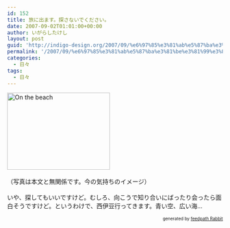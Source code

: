 ```yaml
---
id: 152
title: 旅に出ます。探さないでください。
date: 2007-09-02T01:01:00+00:00
author: いがらしたけし
layout: post
guid: 'http://indigo-design.org/2007/09/%e6%97%85%e3%81%ab%e5%87%ba%e3%81%be%e3%81%99%e3%80%82%e6%8e%a2%e3%81%95%e3%81%aa%e3%81%84%e3%81%a7%e3%81%8f%e3%81%a0%e3%81%95%e3%81%84%e3%80%82/'
permalink: '/2007/09/%e6%97%85%e3%81%ab%e5%87%ba%e3%81%be%e3%81%99%e3%80%82%e6%8e%a2%e3%81%95%e3%81%aa%e3%81%84%e3%81%a7%e3%81%8f%e3%81%a0%e3%81%95%e3%81%84%e3%80%82/'
categories:
  - 日々
tags:
  - 日々
---
```

<a href="http://www.flickr.com/photos/takeshi81/99525268/" title="Photo Sharing"><img src="http://farm1.static.flickr.com/41/99525268_197dd75a3b_m.jpg" alt="On the beach" border="0" height="180" width="240"></a><br /><br />（写真は本文と無関係です。今の気持ちのイメージ）<br /><br />いや、探してもいいですけど。むしろ、向こうで知り合いにばったり会ったら面白そうですけど。というわけで、西伊豆行ってきます。青い空、広い海…<!--feedpath info start--><div style="text-align: right;font-size: 10px">&nbsp;&nbsp;<span>generated by <a href="http://feedpath.jp" title="feedpath Rabbit" target="_blank">feedpath Rabbit</a></span></div><!--feedpath info end-->